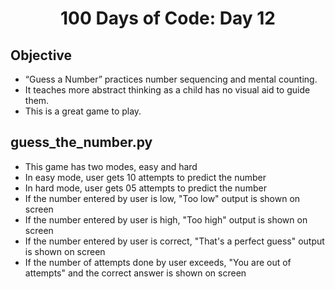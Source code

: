 <h1 align="center">
    100 Days of Code: Day 12
  <br>
</h1>

## Objective
- “Guess a Number” practices number sequencing and mental counting. 
- It teaches more abstract thinking as a child has no visual aid to guide them. 
- This is a great game to play.

## guess_the_number.py
- This game has two modes, easy and hard
- In easy mode, user gets 10 attempts to predict the number
- In hard mode, user gets 05 attempts to predict the number
- If the number entered by user is low, "Too low" output is shown on screen
- If the number entered by user is high, "Too high" output is shown on screen
- If the number entered by user is correct, "That's a perfect guess" output is shown on screen
- If the number of attempts done by user exceeds, "You are out of attempts" and the correct answer is shown on screen
